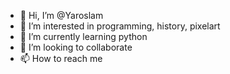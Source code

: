 - 👋 Hi, I’m @Yaroslam
- 👀 I’m interested in programming, history, pixelart
- 🌱 I’m currently learning python
- 💞️ I’m looking to collaborate 
- 📫 How to reach me 

<!---
Yaroslam/Yaroslam is a ✨ special ✨ repository because its `README.md` (this file) appears on your GitHub profile.
You can click the Preview link to take a look at your changes.
--->
